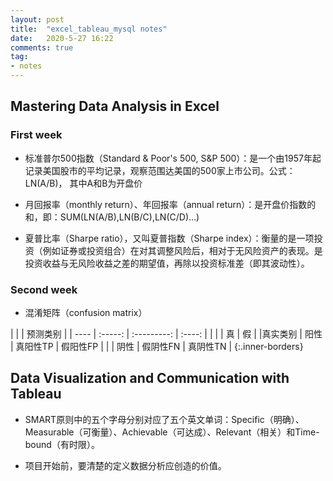 ```yaml
---
layout: post
title:  "excel_tableau_mysql notes"
date:   2020-5-27 16:22
comments: true
tag:
- notes
---
```

## Mastering Data Analysis in Excel
### First week
- 标准普尔500指数（Standard & Poor's 500, S&P 500）：是一个由1957年起记录美国股市的平均记录，观察范围达美国的500家上市公司。公式：LN(A/B)， 其中A和B为开盘价

- 月回报率（monthly return）、年回报率（annual return）：是开盘价指数的和，即：SUM(LN(A/B),LN(B/C),LN(C/D)...)

- 夏普比率（Sharpe ratio），又叫夏普指数（Sharpe index）：衡量的是一项投资（例如证券或投资组合）在对其调整风险后，相对于无风险资产的表现。是投资收益与无风险收益之差的期望值，再除以投资标准差（即其波动性）。

### Second week
- 混淆矩阵（confusion matrix）

|         |               | 预测类别          |
|  ---- |   :-----:  | :---------:  | :----: |
|         |               |  真            |  假     |
|真实类别 | 阳性  |  真阳性TP  |  假阳性FP |
|         | 阴性  |  假阴性FN  |  真阴性TN |
{:.inner-borders}





## Data Visualization and Communication with Tableau
- SMART原则中的五个字母分别对应了五个英文单词：Specific（明确）、Measurable（可衡量）、Achievable（可达成）、Relevant（相关）和Time-bound（有时限）。

- 项目开始前，要清楚的定义数据分析应创造的价值。